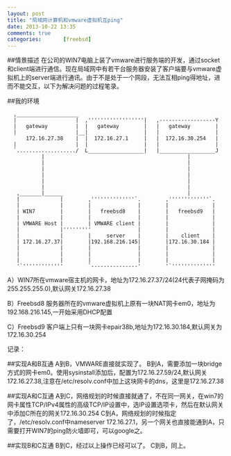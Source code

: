 ```yaml
---
layout: post
title: "局域网计算机和vmware虚拟机互ping"
date: 2013-10-22 13:35
comments: true
categories:       [freebsd]
---
```


##情景描述
在公司的WIN7电脑上装了vmware进行服务端的开发，通过socket和client端进行通信。现在局域网中有若干台服务器安装了客户端要与vmware虚拟机上的server端进行通讯。由于不是处于一个网段，无法互相ping得地址，进而不能交互，以下为解决问题的过程笔录。
<!-- more -->

##我的环境
```
  ,____________________
  |                   |  ,''''''''''''''''''|   ,------------------Y
  |   gateway         |  |   gateway        |   |   gateway        |
  |                   |__|                  |   |                  |
      172.16.27.38    |  |  172.16.27.1     |   |  172.16.30.254   |
  |                   |  |                  |   |                  |
  `.................../  L__________________|   |__________________J
           |                                              |
           |                                              |
           |                                              |
           |                                              |
           |                                              |
           |                                              |
   ,_______|______                                        |
   |             |        ,''''''''''''''`.        ,'''''''''''''`.
   |             |        |               |        |              |
   | WIN7        |        |   freebsd8    |        |   freebsd9   |
   |             |        |               |        |              |
   | VMWARE Host |        | VMWARE client |        |              |
   |             |'''''''''               |        |              |
   |             |        |     server    |        |    client    |
   | 172.16.27.37|        |192.168.216.145|        |172.16.30.184 |
   |             |        |               |        |              |
   |             |        |               |        |              |
   |             |        |               |        |              |
   '`'''''''''''''        `---------------'        '`''''''''''''''
```
A）WIN7所在vmware宿主机的网卡，地址为172.16.27.37/24(24代表子网掩码为255.255.255.0),默认网关172.16.27.38

B）Freebsd8 服务器所在的vmware虚拟机上原有一块NAT网卡em0，地址为192.168.216.145,一开始采用DHCP配置

C）Freebsd9 客户端上只有一块网卡epair38b,地址为172.16.30.184,默认网关为172.16.30.254

记录：

##实现A和B互通
A到B，VMWARE直接就实现了。
B到A，需要添加一块bridge方式的网卡em0。使用sysinstall添加后，配置为172.16.27.59/24,默认网关172.16.27.38,注意在/etc/resolv.conf中加上这块网卡的dns，这里是172.16.27.38

##实现A和C互通
A到C，网络规划的时候直接就通了，不在同一网关，在win7的网卡属性TCP/IPv4属性的高级TCP/IP设置中，选IP设置选项卡，然后在默认网关中添加C所在的网关172.16.30.254
C到A，网络规划的时候指定了，/etc/resolv.conf中nameserver 172.16.27.1，另一个网关也直接能通到A，只需要打开WIN7的ping防火墙即可，可以google之。

##实现B和C互通
B到C，经过以上操作已经可以了。
C到B，同上。



